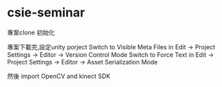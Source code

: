 ﻿# csie-seminar
專案clone 初始化

專案下載完,設定unity porject
Switch to Visible Meta Files in Edit → Project Settings → Editor → Version Control Mode
Switch to Force Text in Edit → Project Settings → Editor → Asset Serialization Mode

然後 import OpenCV and kinect SDK